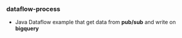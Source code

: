 ### dataflow-process

- Java Dataflow example that get data from **pub/sub** and write on **bigquery**
